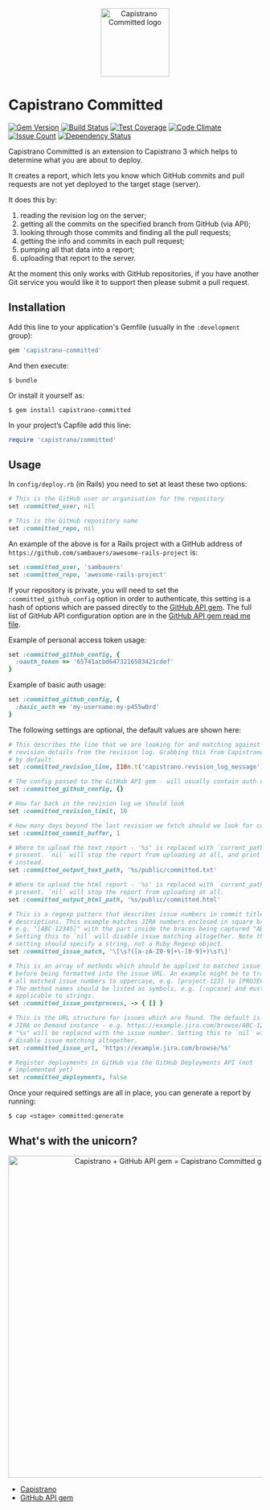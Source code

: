<div align="center">
  <a href="https://github.com/sambauers/capistrano-committed"><img width="136" src="https://github.com/sambauers/capistrano-committed/raw/master/icons/capricorn.png" alt="Capistrano Committed logo" /></a>
</div>

# Capistrano Committed

[![Gem Version](https://badge.fury.io/rb/capistrano-committed.svg)](https://badge.fury.io/rb/capistrano-committed)
[![Build Status](https://travis-ci.org/sambauers/capistrano-committed.svg?branch=master)](https://travis-ci.org/sambauers/capistrano-committed)
[![Test Coverage](https://codeclimate.com/github/sambauers/capistrano-committed/badges/coverage.svg)](https://codeclimate.com/github/sambauers/capistrano-committed/coverage)
[![Code Climate](https://codeclimate.com/github/sambauers/capistrano-committed/badges/gpa.svg)](https://codeclimate.com/github/sambauers/capistrano-committed)
[![Issue Count](https://codeclimate.com/github/sambauers/capistrano-committed/badges/issue_count.svg)](https://codeclimate.com/github/sambauers/capistrano-committed)
[![Dependency Status](https://gemnasium.com/sambauers/capistrano-committed.svg)](https://gemnasium.com/sambauers/capistrano-committed)

Capistrano Committed is an extension to Capistrano 3 which helps to determine what you are about to deploy.

It creates a report, which lets you know which GitHub commits and pull requests are not yet deployed to the target stage (server).

It does this by:

1. reading the revision log on the server;
2. getting all the commits on the specified branch from GitHub (via API);
3. looking through those commits and finding all the pull requests;
4. getting the info and commits in each pull request;
5. pumping all that data into a report;
6. uploading that report to the server.

At the moment this only works with GitHub repositories, if you have another Git service you would like it to support then please submit a pull request.

## Installation

Add this line to your application's Gemfile (usually in the `:development` group):

```ruby
gem 'capistrano-committed'
```

And then execute:

    $ bundle

Or install it yourself as:

    $ gem install capistrano-committed

In your project’s Capfile add this line:

```ruby
require 'capistrano/committed'
```

## Usage

In `config/deploy.rb` (in Rails) you need to set at least these two options:

```ruby
# This is the GitHub user or organisation for the repository
set :committed_user, nil

# This is the GitHub repository name
set :committed_repo, nil
```

An example of the above is for a Rails project with a GitHub address of `https://github.com/sambauers/awesome-rails-project` is:

```ruby
set :committed_user, 'sambauers'
set :committed_repo, 'awesome-rails-project'
```

If your repository is private, you will need to set the `:committed_github_config` option in order to authenticate, this setting is a hash of options which are passed directly to the [GitHub API gem](https://github.com/peter-murach/github). The full list of GitHub API configuration option are in the [GitHub API gem read me file](https://github.com/peter-murach/github#2-configuration).

Example of personal access token usage:

```ruby
set :committed_github_config, {
  :oauth_token => '65741acbd6473216583421cdef'
}
```

Example of basic auth usage:

```ruby
set :committed_github_config, {
  :basic_auth => 'my-username:my-p455w0rd'
}
```

The following settings are optional, the default values are shown here:

```ruby
# This describes the line that we are looking for and matching against to get
# revision details from the revision log. Grabbing this from Capistrano locales
# by default.
set :committed_revision_line, I18n.t('capistrano.revision_log_message')

# The config passed to the GitHub API gem - will usually contain auth details.
set :committed_github_config, {}

# How far back in the revision log we should look
set :committed_revision_limit, 10

# How many days beyond the last revision we fetch should we look for commits
set :committed_commit_buffer, 1

# Where to upload the text report - '%s' is replaced with `current_path` if
# present. `nil` will stop the report from uploading at all, and print to STDOUT
# instead.
set :committed_output_text_path, '%s/public/committed.txt'

# Where to upload the html report - '%s' is replaced with `current_path` if
# present. `nil` will stop the report from uploading at all.
set :committed_output_html_path, '%s/public/committed.html'

# This is a regexp pattern that describes issue numbers in commit titles and
# descriptions. This example matches JIRA numbers enclosed in square braces -
# e.g. "[ABC-12345]" with the part inside the braces being captured "ABC-12345".
# Setting this to `nil` will disable issue matching altogether. Note that this
# setting should specify a string, not a Ruby Regexp object.
set :committed_issue_match, '\[\s?([a-zA-Z0-9]+\-[0-9]+)\s?\]'

# This is an array of methods which should be applied to matched issue numbers
# before being formatted into the issue URL. An example might be to transform
# all matched issue numbers to uppercase, e.g. [project-123] to [PROJECT-123].
# The method names should be listed as symbols, e.g. [:upcase] and must be
# applicable to strings.
set :committed_issue_postprocess, -> { [] }

# This is the URL structure for issues which are found. The default is for a
# JIRA on Demand instance - e.g. https://example.jira.com/browse/ABC-12345
# "%s" will be replaced with the issue number. Setting this to `nil` will also
# disable issue matching altogether.
set :committed_issue_url, 'https://example.jira.com/browse/%s'

# Register deployments in GitHub via the GitHub Deployments API (not
# implemented yet)
set :committed_deployments, false
```

Once your required settings are all in place, you can generate a report by running:

```shell
$ cap <stage> committed:generate
```

## What's with the unicorn?

<div align="center">
  <a href="https://github.com/sambauers/capistrano-committed"><img width="640" src="https://github.com/sambauers/capistrano-committed/raw/master/icons/capricorn_equation.png" alt="Capistrano + GitHub API gem = Capistrano Committed gem" /></a>
</div>

* [Capistrano](http://capistranorb.com)
* [GitHub API gem](https://github.com/peter-murach/github)


